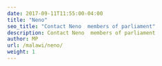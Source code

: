 ```yaml
---
date: 2017-09-11T11:55:00-04:00
title: "Neno"
seo_title: "Contact Neno  members of parliament"
description: Contact Neno  members of parliament
author: MP
url: /malawi/neno/
weight: 1
---
```



